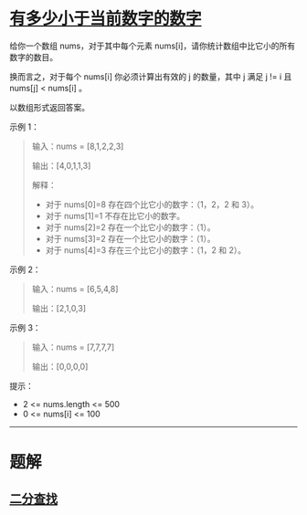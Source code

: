 #  [有多少小于当前数字的数字]()

给你一个数组 nums，对于其中每个元素 nums[i]，请你统计数组中比它小的所有数字的数目。

换而言之，对于每个 nums[i] 你必须计算出有效的 j 的数量，其中 j 满足 j != i 且 nums[j] < nums[i] 。

以数组形式返回答案。

 

示例 1：

> 输入：nums = [8,1,2,2,3]
> 
> 输出：[4,0,1,1,3]
> 
> 解释： 
> 
> - 对于 nums[0]=8 存在四个比它小的数字：（1，2，2 和 3）。 
> - 对于 nums[1]=1 不存在比它小的数字。
> - 对于 nums[2]=2 存在一个比它小的数字：（1）。 
> - 对于 nums[3]=2 存在一个比它小的数字：（1）。 
> - 对于 nums[4]=3 存在三个比它小的数字：（1，2 和 2）。

示例 2：

> 输入：nums = [6,5,4,8]
> 
> 输出：[2,1,0,3]

示例 3：

> 输入：nums = [7,7,7,7]
> 
> 输出：[0,0,0,0]
 

提示：

- 2 <= nums.length <= 500
- 0 <= nums[i] <= 100

---

# 题解

## [二分查找](1365.py)